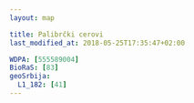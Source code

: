 ```yaml
---
layout: map

title: Palibrčki cerovi
last_modified_at: 2018-05-25T17:35:47+02:00

WDPA: [555589004]
BioRaS: [83]
geoSrbija:
  L1_182: [41]
---
```

